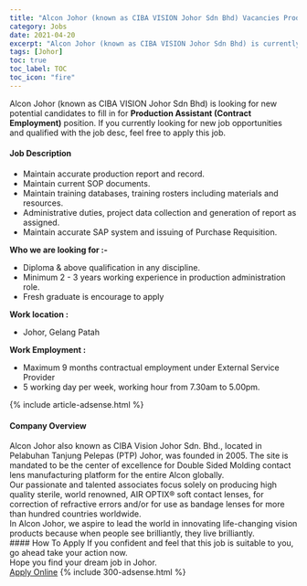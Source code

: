 ```yaml
---
title: "Alcon Johor (known as CIBA VISION Johor Sdn Bhd) Vacancies Production Assistant (Contract Employment)" 
category: Jobs 
date: 2021-04-20 
excerpt: "Alcon Johor (known as CIBA VISION Johor Sdn Bhd) is currently looking for suitable person to fill in the Production Assistant (Contract Employment) which based in Johor" 
tags: [Johor] 
toc: true 
toc_label: TOC 
toc_icon: "fire" 
--- 
```


<p>Alcon Johor (known as CIBA VISION Johor Sdn Bhd) is looking for new potential candidates to fill in for <b>Production Assistant (Contract Employment)</b> position. If you currently looking for new job opportunities and qualified with the job desc, feel free to apply this job.
</p><div><div><h4>Job Description</h4></div><div><div><span><div><ul><li>Maintain accurate production report and record.</li><li>Maintain current SOP documents.</li><li>Maintain training databases, training rosters including materials and resources.</li><li>Administrative duties, project data collection and generation of report as assigned.</li><li>Maintain accurate SAP system and issuing of Purchase Requisition.</li></ul><div><strong>Who we are looking for :-</strong></div><ul><li>Diploma &amp; above qualification in any discipline.</li><li>Minimum&#160;2 - 3 years working experience in production administration role.</li><li>Fresh graduate is encourage to apply</li></ul><div><strong>Work location :</strong></div><ul><li>Johor, Gelang Patah</li></ul><div><strong>Work Employment :</strong></div><ul><li>Maximum 9 months contractual employment under External Service Provider</li><li>5 working day per week, working hour from 7.30am to 5.00pm.</li></ul></div></span></div></div></div> 
{% include article-adsense.html %} 
<div><div><h4>Company Overview</h4></div><div><div><span><div><div>
	Alcon Johor also known as CIBA Vision Johor Sdn. Bhd., located in Pelabuhan Tanjung Pelepas (PTP) Johor, was founded in 2005. The site is mandated to be the center of excellence for Double Sided Molding contact lens manufacturing platform for the entire Alcon globally.</div>
<div>
	Our passionate and talented associates focus solely on producing high quality sterile, world renowned, AIR OPTIX&#174; soft contact lenses, for correction of refractive errors and/or for use as bandage lenses for more than hundred countries worldwide.</div>
<div>
	In Alcon Johor, we aspire to lead the world in innovating life-changing vision products because when people see brilliantly, they live brilliantly.</div></div></span></div></div></div> 
#### How To Apply 
If you confident and feel that this job is suitable to you, go ahead take your action now. <br/> 
Hope you find your dream job in Johor. <br/> 
<a href="https://www.jobstreet.com.my/en/job/production-assistant-contract-employment-4543035?jobId=jobstreet-my-job-4543035&" class="btn btn--info" target="_blank" rel="nofollow noopenner">Apply Online</a> 
{% include 300-adsense.html %} 